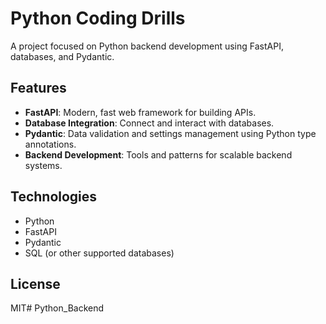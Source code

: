 # Python Coding Drills

A project focused on Python backend development using FastAPI, databases, and Pydantic.

## Features

- **FastAPI**: Modern, fast web framework for building APIs.
- **Database Integration**: Connect and interact with databases.
- **Pydantic**: Data validation and settings management using Python type annotations.
- **Backend Development**: Tools and patterns for scalable backend systems.

## Technologies

- Python
- FastAPI
- Pydantic
- SQL (or other supported databases)

## License

MIT# Python_Backend
